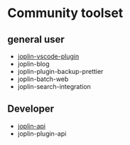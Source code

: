 # Community toolset

## general user

- [joplin-vscode-plugin](../joplin-vscode-plugin)
- joplin-blog
- joplin-plugin-backup-prettier
- joplin-batch-web
- joplin-search-integration

## Developer

- [joplin-api](../joplin-api)
- joplin-plugin-api
